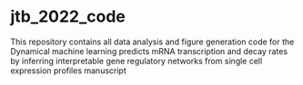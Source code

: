 # jtb_2022_code

This repository contains all data analysis and figure generation code for the Dynamical machine learning predicts mRNA transcription and decay rates by inferring interpretable gene regulatory networks from single cell expression profiles manuscript
